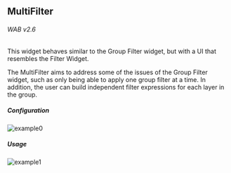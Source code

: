 ## MultiFilter
###### WAB v2.6

This widget behaves similar to the Group Filter widget, but with a UI that resembles the Filter Widget. 

The MultiFilter aims to address some of the issues of the Group Filter widget, such as only being able to apply one 
group filter at a time. In addition, the user can build independent filter expressions for each layer in the 
group.

##### Configuration
![example0](http://www.markbuie.com/img/github/MultiFilter_Settings.gif)

##### Usage
![example1](http://mebuie.github.io/img/github/MultiFilter_Usage.gif)
#


